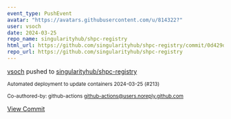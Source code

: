 ```yaml
---
event_type: PushEvent
avatar: "https://avatars.githubusercontent.com/u/814322?"
user: vsoch
date: 2024-03-25
repo_name: singularityhub/shpc-registry
html_url: https://github.com/singularityhub/shpc-registry/commit/0d429d7cdaf151469d319d211e74862287bb065f
repo_url: https://github.com/singularityhub/shpc-registry
---
```


<a href='https://github.com/vsoch' target='_blank'>vsoch</a> pushed to <a href='https://github.com/singularityhub/shpc-registry' target='_blank'>singularityhub/shpc-registry</a>

<small>Automated deployment to update containers 2024-03-25 (#213)

Co-authored-by: github-actions <github-actions@users.noreply.github.com></small>

<a href='https://github.com/singularityhub/shpc-registry/commit/0d429d7cdaf151469d319d211e74862287bb065f' target='_blank'>View Commit</a>